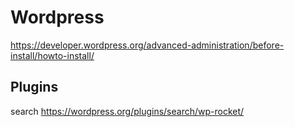 # Wordpress

https://developer.wordpress.org/advanced-administration/before-install/howto-install/

## Plugins
search
https://wordpress.org/plugins/search/wp-rocket/
